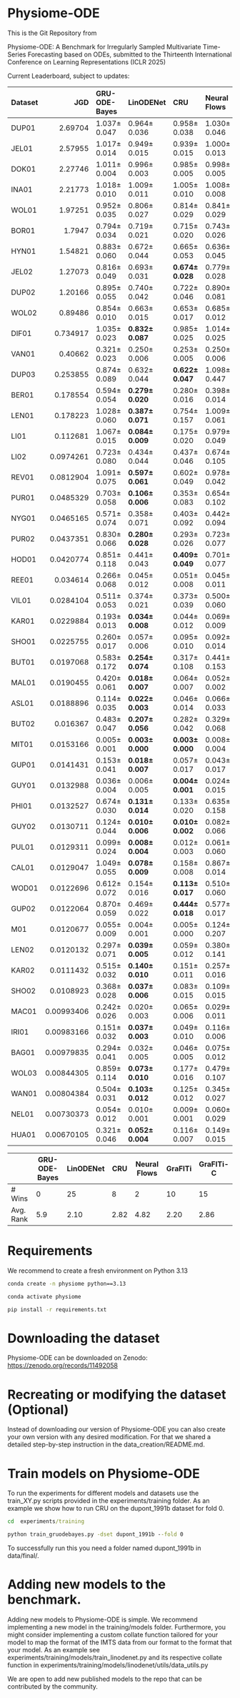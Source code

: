 # Physiome-ODE
This is the Git Repository from 
	
Physiome-ODE: A Benchmark for Irregularly Sampled Multivariate Time-Series Forecasting based on ODEs,
submitted to the Thirteenth International Conference on Learning Representations (ICLR 2025)

Current Leaderboard, subject to updates:

| Dataset   |        JGD | GRU-ODE-Bayes   | LinODENet        | CRU              | Neural Flows   | GraFITi          | GraFITi-C        |
|:----------|-----------:|:----------------|:-----------------|:-----------------|:---------------|:-----------------|:-----------------|
| DUP01     | 2.69704    | 1.037± 0.047    | 0.964± 0.036     | 0.958± 0.038     | 1.030± 0.046   | 0.955± 0.037     | **0.951± 0.036** |
| JEL01     | 2.57955    | 1.017± 0.014    | 0.949± 0.015     | 0.939± 0.015     | 1.000± 0.013   | 0.942± 0.020     | **0.935± 0.016** |
| DOK01     | 2.27746    | 1.011± 0.004    | 0.996± 0.003     | 0.985± 0.005     | 0.998± 0.005   | 0.984± 0.005     | **0.982± 0.005** |
| INA01     | 2.21773    | 1.018± 0.010    | 1.009± 0.011     | 1.005± 0.010     | 1.008± 0.008   | **1.004± 0.010** | **1.004± 0.009** |
| WOL01     | 1.97251    | 0.952± 0.035    | 0.806± 0.027     | 0.814± 0.029     | 0.841± 0.029   | 0.787± 0.028     | **0.784± 0.030** |
| BOR01     | 1.7947     | 0.794± 0.034    | 0.719± 0.021     | 0.715± 0.020     | 0.743± 0.026   | 0.712± 0.022     | **0.709± 0.022** |
| HYN01     | 1.54821    | 0.883± 0.060    | 0.672± 0.044     | 0.665± 0.053     | 0.636± 0.045   | 0.625± 0.043     | **0.619± 0.046** |
| JEL02     | 1.27073    | 0.816± 0.049    | 0.693± 0.031     | **0.674± 0.028** | 0.779± 0.028   | 0.699± 0.029     | 0.687± 0.027     |
| DUP02     | 1.20166    | 0.895± 0.055    | 0.740± 0.042     | 0.722± 0.046     | 0.890± 0.081   | 0.728± 0.044     | **0.718± 0.046** |
| WOL02     | 0.89486    | 0.854± 0.010    | 0.663± 0.015     | 0.653± 0.017     | 0.685± 0.012   | 0.654± 0.014     | **0.645± 0.016** |
| DIF01     | 0.734917   | 1.035± 0.023    | **0.832± 0.087** | 0.985± 0.025     | 1.014± 0.025   | 0.985± 0.030     | 0.982± 0.029     |
| VAN01     | 0.40662    | 0.321± 0.023    | 0.250± 0.006     | 0.253± 0.005     | 0.250± 0.006   | 0.246± 0.005     | **0.242± 0.006** |
| DUP03     | 0.253855   | 0.874± 0.089    | 0.632± 0.044     | **0.622± 0.047** | 1.098± 0.447   | 0.627± 0.043     | 0.744± 0.042     |
| BER01     | 0.178554   | 0.594± 0.054    | **0.279± 0.020** | 0.280± 0.016     | 0.398± 0.014   | 0.300± 0.018     | 0.342± 0.018     |
| LEN01     | 0.178223   | 1.028± 0.060    | **0.387± 0.071** | 0.754± 0.157     | 1.009± 0.061   | 0.607± 0.055     | 0.970± 0.063     |
| LI01      | 0.112681   | 1.067± 0.015    | **0.084± 0.009** | 0.175± 0.020     | 0.979± 0.049   | 0.202± 0.013     | 0.742± 0.010     |
| LI02      | 0.0974261  | 0.723± 0.080    | 0.434± 0.044     | 0.437± 0.046     | 0.674± 0.105   | **0.397± 0.058** | 0.458± 0.056     |
| REV01     | 0.0812904  | 1.091± 0.075    | **0.597± 0.061** | 0.602± 0.049     | 0.978± 0.042   | 0.674± 0.055     | 0.855± 0.050     |
| PUR01     | 0.0485329  | 0.703± 0.058    | **0.106± 0.006** | 0.353± 0.083     | 0.654± 0.102   | 0.153± 0.006     | 0.476± 0.020     |
| NYG01     | 0.0465165  | 0.571± 0.074    | 0.358± 0.071     | 0.403± 0.092     | 0.442± 0.094   | **0.344± 0.065** | 0.366± 0.047     |
| PUR02     | 0.0437351  | 0.830± 0.066    | **0.280± 0.028** | 0.293± 0.026     | 0.723± 0.077   | 0.322± 0.021     | 0.511± 0.023     |
| HOD01     | 0.0420774  | 0.851± 0.118    | 0.441± 0.043     | **0.409± 0.049** | 0.701± 0.077   | 0.493± 0.046     | 0.609± 0.056     |
| REE01     | 0.034614   | 0.266± 0.068    | 0.045± 0.012     | 0.051± 0.008     | 0.045± 0.011   | **0.033± 0.007** | 0.039± 0.012     |
| VIL01     | 0.0284104  | 0.511± 0.053    | 0.374± 0.021     | 0.373± 0.039     | 0.500± 0.060   | **0.344± 0.044** | 0.378± 0.042     |
| KAR01     | 0.0229884  | 0.193± 0.013    | **0.034± 0.008** | 0.044± 0.012     | 0.069± 0.009   | 0.041± 0.013     | 0.078± 0.011     |
| SHO01     | 0.0225755  | 0.260± 0.017    | 0.057± 0.006     | 0.095± 0.010     | 0.092± 0.014   | 0.062± 0.013     | **0.055± 0.013** |
| BUT01     | 0.0197068  | 0.583± 0.172    | **0.254± 0.074** | 0.317± 0.108     | 0.441± 0.153   | 0.281± 0.071     | 0.324± 0.091     |
| MAL01     | 0.0190455  | 0.420± 0.061    | **0.018± 0.007** | 0.064± 0.007     | 0.052± 0.002   | 0.020± 0.004     | 0.054± 0.005     |
| ASL01     | 0.0188896  | 0.114± 0.035    | **0.022± 0.003** | 0.046± 0.014     | 0.066± 0.033   | 0.025± 0.009     | 0.026± 0.002     |
| BUT02     | 0.016367   | 0.483± 0.047    | **0.207± 0.056** | 0.282± 0.042     | 0.329± 0.068   | 0.248± 0.052     | 0.256± 0.039     |
| MIT01     | 0.0153166  | 0.005± 0.001    | **0.003± 0.000** | **0.003± 0.000** | 0.008± 0.004   | **0.003± 0.000** | **0.003± 0.000** |
| GUP01     | 0.0141431  | 0.153± 0.041    | **0.018± 0.007** | 0.057± 0.017     | 0.043± 0.017   | 0.041± 0.006     | 0.035± 0.006     |
| GUY01     | 0.0132988  | 0.036± 0.004    | 0.006± 0.005     | **0.004± 0.001** | 0.024± 0.015   | 0.005± 0.003     | **0.004± 0.001** |
| PHI01     | 0.0132527  | 0.674± 0.030    | **0.131± 0.014** | 0.133± 0.020     | 0.635± 0.158   | 0.222± 0.013     | 0.345± 0.015     |
| GUY02     | 0.0130711  | 0.124± 0.044    | **0.010± 0.006** | **0.010± 0.002** | 0.082± 0.066   | 0.012± 0.009     | 0.032± 0.015     |
| PUL01     | 0.0129311  | 0.099± 0.024    | **0.008± 0.004** | 0.012± 0.003     | 0.061± 0.060   | **0.008± 0.001** | 0.024± 0.008     |
| CAL01     | 0.0129047  | 1.049± 0.055    | **0.078± 0.009** | 0.158± 0.008     | 0.867± 0.014   | 0.179± 0.012     | 0.643± 0.024     |
| WOD01     | 0.0122696  | 0.612± 0.072    | 0.154± 0.016     | **0.113± 0.017** | 0.510± 0.060   | 0.164± 0.013     | 0.344± 0.016     |
| GUP02     | 0.0122064  | 0.870± 0.059    | 0.469± 0.022     | **0.444± 0.018** | 0.577± 0.017   | 0.449± 0.027     | 0.461± 0.025     |
| M01       | 0.0120677  | 0.055± 0.009    | 0.004± 0.001     | 0.005± 0.000     | 0.124± 0.207   | **0.003± 0.000** | **0.003± 0.000** |
| LEN02     | 0.0120132  | 0.297± 0.071    | **0.039± 0.005** | 0.059± 0.012     | 0.380± 0.141   | 0.099± 0.021     | 0.143± 0.022     |
| KAR02     | 0.0111432  | 0.515± 0.032    | **0.140± 0.010** | 0.151± 0.011     | 0.257± 0.016   | 0.151± 0.009     | 0.252± 0.010     |
| SHO02     | 0.0108923  | 0.368± 0.028    | **0.037± 0.006** | 0.083± 0.015     | 0.109± 0.015   | 0.043± 0.006     | 0.073± 0.010     |
| MAC01     | 0.00993406 | 0.242± 0.026    | 0.020± 0.003     | 0.065± 0.006     | 0.029± 0.011   | 0.021± 0.003     | **0.019± 0.002** |
| IRI01     | 0.00983166 | 0.151± 0.032    | **0.037± 0.003** | 0.049± 0.010     | 0.116± 0.006   | 0.038± 0.017     | 0.097± 0.008     |
| BAG01     | 0.00979835 | 0.294± 0.041    | 0.032± 0.005     | 0.046± 0.005     | 0.075± 0.012   | **0.029± 0.002** | 0.109± 0.002     |
| WOL03     | 0.00844305 | 0.859± 0.114    | **0.073± 0.010** | 0.177± 0.016     | 0.479± 0.107   | 0.105± 0.016     | 0.247± 0.032     |
| WAN01     | 0.00804384 | 0.504± 0.031    | **0.103± 0.012** | 0.125± 0.012     | 0.345± 0.027   | 0.119± 0.010     | 0.232± 0.015     |
| NEL01     | 0.00730373 | 0.054± 0.012    | 0.010± 0.001     | 0.009± 0.001     | 0.060± 0.029   | **0.007± 0.000** | 0.023± 0.006     |
| HUA01     | 0.00670105 | 0.321± 0.046    | **0.052± 0.004** | 0.116± 0.007     | 0.149± 0.015   | 0.063± 0.005     | 0.115± 0.007     |

| | GRU-ODE-Bayes   | LinODENet        | CRU              | Neural Flows   | GraFITi          | GraFITi-C |
| -- | --- | --- | --- | --- | --- | --- |
|# Wins |  0   |  25   | 8    |  2   |  10   |  15   |
|Avg. Rank |  5.9   |  2.10   |  2.82   |  4.82   |  2.20   |   2.86  |


# Requirements
We recommend to create a fresh environment on Python 3.13
```bat
conda create -n physiome python==3.13 
```
```bat
conda activate physiome
```
```bat
pip install -r requirements.txt 
```

# Downloading the dataset

Physiome-ODE can be downloaded on Zenodo: https://zenodo.org/records/11492058

# Recreating or modifying the dataset (Optional)
Instead of downloading our version of Physiome-ODE you can also create your own version with any desired modification. 
For that we shared a detailed step-by-step instruction in the data_creation/README.md. 

# Train models on Physiome-ODE
To run the experiments for different models and datasets use the train_XY.py scripts provided in the experiments/training folder.
As an example we show how to run CRU on the dupont_1991b dataset for fold 0.

```bat
cd  experiments/training
```

```bat
python train_gruodebayes.py -dset dupont_1991b --fold 0
```

To successfully run this you need a folder named dupont_1991b in data/final/. 

# Adding new models to the benchmark. 

Adding new models to Physiome-ODE is simple. We recommend implementing a new model in the training/models folder.
Furthermore, you might consider implementing a custom collate function tailored for your model to map the format 
of the IMTS data from our format to the format that your model. 
As an example see experiments/training/models/train_linodenet.py and its respective
collate function in experiments/training/models/linodenet/utils/data_utils.py

We are open to add new published models to the repo that can be contributed by the community. 
